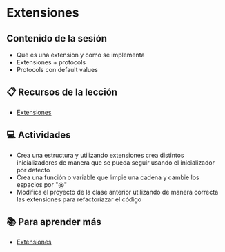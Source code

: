 # Extensiones

## Contenido de la sesión

- Que es una extension y como se implementa
- Extensiones + protocols
- Protocols con default values


## :clipboard: Recursos de la lección

- [Extensiones](https://docs.google.com/presentation/d/1irZFJi0BLDZlojYZp3iMcRxnX-tka6OL-88NObeSC5E/edit?usp=sharing)

## :computer: Actividades

- Crea una estructura y utilizando extensiones crea distintos inicializadores de manera que se pueda seguir usando el inicializador por defecto
-  Crea una función o variable que limpie una cadena y cambie los espacios por "@"
- Modifica el proyecto de la clase anterior utilizando de manera correcta las extensiones para refactoriazar el código


## :books: Para aprender más

- [Extensiones](https://docs.swift.org/swift-book/LanguageGuide/Extensions.html)
